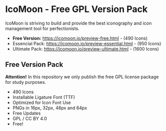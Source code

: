 # IcoMoon - Free GPL Version Pack
IcoMoon is striving to build and provide the best iconography and icon management tool for perfectionists.

* **Free Version:** https://icomoon.io/preview-free.html - (490 Icons)
* Essencial Pack: https://icomoon.io/preview-essential.html - (950 Icons)
* Ultimate Pack: https://icomoon.io/preview-ultimate.html - (1600 Icons)

## Free Version Pack
**Attention!** In this repository we only publish the free GPL license package for study purposes.

* 490 Icons
* Installable Ligature Font (TTF)
* Optimized for Icon Font Use
* PNGs in 16px, 32px, 48px and 64px
* Free Updates
* GPL / CC BY 4.0
* Free!
